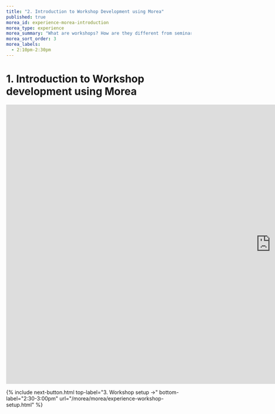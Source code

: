 ```yaml
---
title: "2. Introduction to Workshop Development using Morea"
published: true
morea_id: experience-morea-introduction
morea_type: experience
morea_summary: "What are workshops? How are they different from seminars?"
morea_sort_order: 3
morea_labels:
  - 2:10pm-2:30pm
---
```


# 1. Introduction to Workshop development using Morea

<div class="responsive-iframe">
<!-- this is the embed code provided by Google -->
  <iframe src="https://docs.google.com/presentation/d/e/2PACX-1vQlJfKYUhc0QWeP4mZKshZoGVOF8XThSlKdDLfotj5RS2KHe-ynW-n43COXJpvEoZit8zTmsUOS5FaZ/embed?start=false&loop=false&delayms=6000000" frameborder="0" width="1440" height="760" allowfullscreen="true" mozallowfullscreen="true" webkitallowfullscreen="true"></iframe>
<!-- Google embed ends -->
</div>


{% include next-button.html 
           top-label="3. Workshop setup ->" 
           bottom-label="2:30-3:00pm" 
           url="/morea/morea/experience-workshop-setup.html" %}
